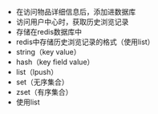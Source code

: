 - 在访问物品详细信息后，添加进数据库
- 访问用户中心时，获取历史浏览记录
- 存储在redis数据库中
- redis中存储历史浏览记录的格式（使用list）
- string（key  value）
- hash（key  field value）
- list（lpush）
- set（无序集合）
- zset（有序集合）
- 使用list

